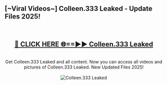 <h2>[~Viral Videos~] Colleen.333 Leaked - Update Files 2025!</h2>
<br>
<div align="center">
<h2><a href="https://betterlinks.top/A2PfLJ" rel="nofollow">🔴 CLICK HERE 🌐==►► Colleen.333 Leaked</a></h2>
<br>
Get Colleen.333 Leaked and all content. Now you can access all videos and pictures of Colleen.333 Leaked. New Updated Files 2025!
<br>
<br>
<a href="https://betterlinks.top/A2PfLJ" rel="nofollow" data-target="animated-image.originalLink"><img src="https://i.ibb.co.com/WyWwxjT/player-gif2.gif" alt="Colleen.333 Leaked" style="max-width: 100%; display: inline-block;" data-target="animated-image.originalImage"></a>
</div>
<br>
